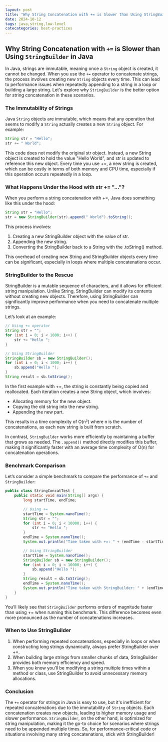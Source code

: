 ```yaml
---
layout: post
title: "Why String Concatenation with += is Slower than Using StringBuilder in Java"
date: 2024-10-12
tags: java,string,low-level
catecategories: best-practices
---
```


## Why String Concatenation with `+=` is Slower than Using `StringBuilder` in Java

In Java, strings are immutable, meaning once a `String` object is created, it cannot be changed. When you use the `+=` operator to concatenate strings, the process involves creating new `String` objects every time. This can lead to performance issues when repeatedly appending to a string in a loop or building a large string. Let's explore why `StringBuilder` is the better option for string concatenation in these scenarios.

### The Immutability of Strings

Java `String` objects are immutable, which means that any operation that seems to modify a `String` actually creates a new `String` object. For example:

```java
String str = "Hello";
str += " World";
```

This code does not modify the original str object. Instead, a new String object is created to hold the value "Hello World", and str is updated to reference this new object. Every time you use +=, a new string is created, which can be costly in terms of both memory and CPU time, especially if this operation occurs repeatedly in a loop.

### What Happens Under the Hood with str += "..."?

When you perform a string concatenation with +=, Java does something like this under the hood:

```java
String str = "Hello";
str = new StringBuilder(str).append(" World").toString();
```

This process involves:

1. Creating a new StringBuilder object with the value of str.
2. Appending the new string.
3. Converting the StringBuilder back to a String with the .toString() method.

This overhead of creating new String and StringBuilder objects every time can be significant, especially in loops where multiple concatenations occur.

### StringBuilder to the Rescue

StringBuilder is a mutable sequence of characters, and it allows for efficient string manipulation. Unlike String, StringBuilder can modify its contents without creating new objects. Therefore, using StringBuilder can significantly improve performance when you need to concatenate multiple strings.

Let’s look at an example:

```java
// Using += operator
String str = "";
for (int i = 0; i < 1000; i++) {
    str += "Hello ";
}

// Using StringBuilder
StringBuilder sb = new StringBuilder();
for (int i = 0; i < 1000; i++) {
    sb.append("Hello ");
}
String result = sb.toString();
```

In the first example with +=, the string is constantly being copied and reallocated. Each iteration creates a new String object, which involves:

- Allocating memory for the new object.
- Copying the old string into the new string.
- Appending the new part.

This results in a time complexity of O(n²) where n is the number of concatenations, as each new string is built from scratch.

In contrast, `StringBuilder` works more efficiently by maintaining a buffer that grows as needed. The `.append()` method directly modifies this buffer, making it significantly faster with an average time complexity of O(n) for concatenation operations.

### Benchmark Comparison

Let’s consider a simple benchmark to compare the performance of `+=` and `StringBuilder`:

```java
public class StringConcatTest {
    public static void main(String[] args) {
        long startTime, endTime;

        // Using +=
        startTime = System.nanoTime();
        String str = "";
        for (int i = 0; i < 10000; i++) {
            str += "Hello ";
        }
        endTime = System.nanoTime();
        System.out.println("Time taken with +=: " + (endTime - startTime) + " ns");

        // Using StringBuilder
        startTime = System.nanoTime();
        StringBuilder sb = new StringBuilder();
        for (int i = 0; i < 10000; i++) {
            sb.append("Hello ");
        }
        String result = sb.toString();
        endTime = System.nanoTime();
        System.out.println("Time taken with StringBuilder: " + (endTime - startTime) + " ns");
    }
}
```

You’ll likely see that `StringBuilder` performs orders of magnitude faster than using += when running this benchmark. This difference becomes even more pronounced as the number of concatenations increases.

### When to Use StringBuilder

1. When performing repeated concatenations, especially in loops or when constructing long strings dynamically, always prefer StringBuilder over +=.
2. When building large strings from smaller chunks of data, StringBuilder provides both memory efficiency and speed.
3. When you know you’ll be modifying a string multiple times within a method or class, use StringBuilder to avoid unnecessary memory allocations.

### Conclusion

The `+=` operator for strings in Java is easy to use, but it's inefficient for repeated concatenations due to the immutability of `String` objects. Each concatenation creates new objects, leading to higher memory usage and slower performance. `StringBuilder`, on the other hand, is optimized for string manipulation, making it the go-to choice for scenarios where strings need to be appended multiple times. So, for performance-critical code or situations involving many string concatenations, stick with StringBuilder!
